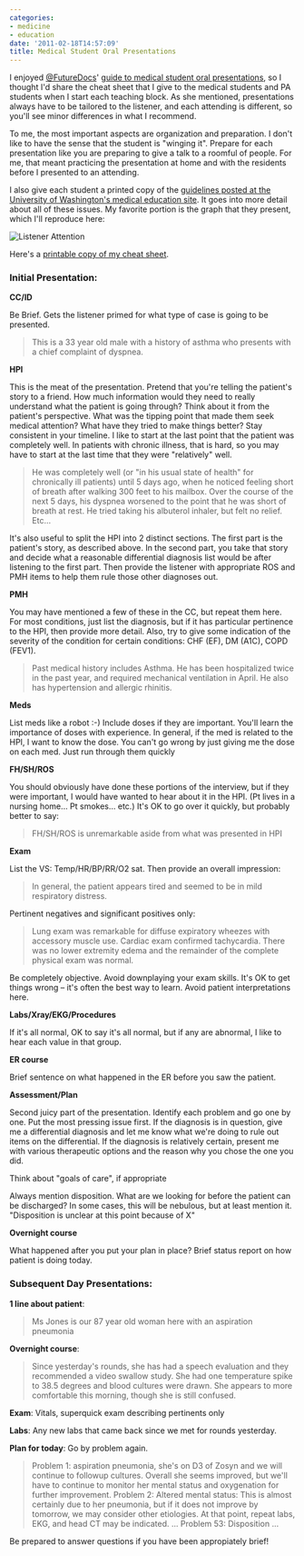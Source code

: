 ```yaml
---
categories:
- medicine
- education
date: '2011-02-18T14:57:09'
title: Medical Student Oral Presentations
---
```



I enjoyed
[@FutureDocs](http://twitter.com/FutureDocs/status/38428516961751040)'
[guide to medical student oral presentations](http://futuredocsblog.com/2010/10/20/preparing-for-attending-rounds-some-things-don%E2%80%99t-change/),
so I thought I'd share the cheat sheet that I give to the medical
students and PA students when I start each teaching block. As she
mentioned, presentations always have to be tailored to the listener,
and each attending is different, so you'll see minor differences in
what I recommend.

To me, the most important aspects are organization and preparation. I
don't like to have the sense that the student is "winging it". Prepare
for each presentation like you are preparing to give a talk to a
roomful of people. For me, that meant practicing the presentation at
home and with the residents before I presented to an attending.

I also give each student a printed copy of the [guidelines posted at the University of Washington's medical education site](https://depts.washington.edu/medclerk/drupal/pages/Oral-Presentation-Guidelines). It
goes into more detail about all of these issues. My favorite portion
is the graph that they present, which I'll reproduce here:

![Listener Attention](/images/uwash-med-student-presentation.png "Skip
 the Boring Stuff")

Here's a [printable copy of my cheat sheet](https://docs.google.com/document/pub?id=1XjKZsHu_Q54rL9EwtPtS9via-hEs67H2fRDEs8eHAZc).

### Initial Presentation:

**CC/ID**

Be Brief. Gets the listener primed for what type of case is going to be presented.

>This is a 33 year old male with a history of asthma who presents with a chief complaint of dyspnea.

**HPI**

This is the meat of the presentation. Pretend that you're telling the
patient's story to a friend. How much information would they need to
really understand what the patient is going through? Think about it
from the patient's perspective. What was the tipping point that made
them seek medical attention? What have they tried to make things
better? Stay consistent in your timeline. I like to start at the last
point that the patient was completely well. In patients with chronic
illness, that is hard, so you may have to start at the last time that
they were "relatively" well.
 
> He was completely well (or "in his usual state of health" for chronically ill patients) until 5 days ago, when he noticed feeling short of breath after walking 300 feet to his mailbox. Over the course of the next 5 days, his dyspnea worsened to the point that he was short of breath at rest. He tried taking his albuterol inhaler, but felt no relief. Etc…

It's also useful to split the HPI into 2 distinct sections. The first
part is the patient's story, as described above. In the second part,
you take that story and decide what a reasonable differential
diagnosis list would be after listening to the first part. Then
provide the listener with appropriate ROS and PMH items to help them
rule those other diagnoses out.

**PMH**

You may have mentioned a few of these in the CC, but repeat them
here. For most conditions, just list the diagnosis, but if it has
particular pertinence to the HPI, then provide more detail. Also, try
to give some indication of the severity of the condition for certain
conditions: CHF (EF), DM (A1C), COPD (FEV1).

> Past medical history includes Asthma. He has been hospitalized twice in the past year, and required mechanical ventilation in April. He also has hypertension and allergic rhinitis.

**Meds**

List meds like a robot :-) Include doses if they are important. You'll
learn the importance of doses with experience. In general, if the med
is related to the HPI, I want to know the dose. You can't go wrong by
just giving me the dose on each med. Just run through them quickly

**FH/SH/ROS**

You should obviously have done these portions of the interview, but if
 they were important, I would have wanted to hear about it in the
 HPI. (Pt lives in a nursing home… Pt smokes… etc.) It's OK to go over
 it quickly, but probably better to say:

> FH/SH/ROS is unremarkable aside from what was presented in HPI

**Exam**

List the VS: Temp/HR/BP/RR/O2 sat. Then provide an overall impression: 

> In general, the patient appears tired and seemed to be in mild respiratory distress.

Pertinent negatives and significant positives only: 

> Lung exam was remarkable for diffuse expiratory wheezes with accessory muscle use. Cardiac exam confirmed tachycardia. There was no lower extremity edema and the remainder of the complete physical exam was normal.

Be completely objective. Avoid downplaying your exam skills. It's OK
to get things wrong – it's often the best way to learn. Avoid patient
interpretations here.

**Labs/Xray/EKG/Procedures**

If it's all normal, OK to say it's all normal, but if any are
abnormal, I like to hear each value in that group.

**ER course**

Brief sentence on what happened in the ER before you saw the patient.

**Assessment/Plan**

Second juicy part of the presentation. Identify each problem and go
one by one. Put the most pressing issue first. If the diagnosis is in
question, give me a differential diagnosis and let me know what we're
doing to rule out items on the differential. If the diagnosis is
relatively certain, present me with various therapeutic options and
the reason why you chose the one you did.

Think about "goals of care", if appropriate

Always mention disposition. What are we looking for before the patient
can be discharged? In some cases, this will be nebulous, but at least
mention it. "Disposition is unclear at this point because of X"

**Overnight course**

What happened after you put your plan in place? Brief status report on
how patient is doing today.



### Subsequent Day Presentations:


**1 line about patient**: 

> Ms Jones is our 87 year old woman here with an aspiration pneumonia

**Overnight course**: 

> Since yesterday's rounds, she has had a speech evaluation and they recommended a video swallow study. She had one temperature spike to 38.5 degrees and blood cultures were drawn. She appears to more comfortable this morning, though she is still confused.

**Exam**: Vitals, superquick exam describing pertinents only

**Labs**: Any new labs that came back since we met for rounds yesterday. 

**Plan for today**: Go by problem again. 

> Problem 1: aspiration pneumonia, she's on D3 of Zosyn and we will continue to followup cultures. Overall she seems improved, but we'll have to continue to monitor her mental status and oxygenation for further improvement. Problem 2: Altered mental status: This is almost certainly due to her pneumonia, but if it does not improve by tomorrow, we may consider other etiologies. At that point, repeat labs, EKG, and head CT may be indicated.  ... Problem 53: Disposition ...

Be prepared to answer questions if you have been appropiately brief!
